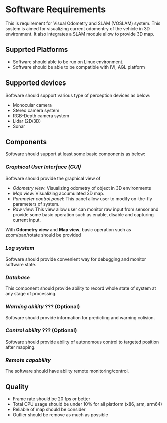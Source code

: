# **Software Requirements**
This is requirement for Visual Odometry and SLAM (VOSLAM) system. Thís system is aimed for visualizing current odomentry of the vehicle in 3D environment. It also integrates a SLAM module allow to provide 3D map.

## **Supprted Platforms**
- Software should able to be run on Linux environment.
- Software should be able to be compatible with IVI, AGL platform

## **Supported devices**
Software should support various type of perception devices as below:
- Monocular camera
- Stereo camera system
- RGB-Depth camera system
- Lidar (2D/3D)
- Sonar

## **Components**
Software should support at least some basic components as below:

### ***Graphical User Interface (GUI)***
Software should provide the graphical view of
- *Odometry view*: Visualizing odometry of object in 3D environments
- *Map view*: Visualizing accumulated 3D map.
- *Parameter control panel*: This panel allow user to modify on-the-fly parameters of system.
- *Raw view*: This view allow user can monitor raw input from sensor and provide some basic operation such as enable, disable and capturing current input.

With **Odometry view** and **Map view**, basic operation such as zoom/pan/rotate should be provided

### ***Log system***
Software should provide convenient way for debugging and monitor software state.

### ***Database***
This component should provide ability to record whole state of system at any stage of processing.

### ***Warning ability*** ??? (Optional)
Software should provide information for predicting and warning colision.

### ***Control ability*** ??? (Optional)
Software should provide ability of autonomous control to targeted position after mapping.

### ***Remote capability***
The software should have ability remote monitoring/control.

## **Quality**
- Frame rate should be 20 fps or better
- Total CPU usage should be under 10% for all platform (x86, arm, arm64)
- Reliable of map should be consider
- Outlier should be remove as much as possible
